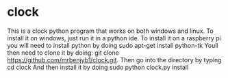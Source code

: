 # clock
This is a clock python program that works on both windows and linux.
To install it on windows, just run it in a python ide.
To install it on a raspberry pi you will need to install python by doing sudo apt-get install python-tk
Youll then need to clone it by doing: 
git clone <https://github.com/mrbenjyb1/clock.git>.
Then go into the directory by typing 
cd clock
And then install it by doing sudo python clock.py install
